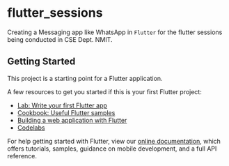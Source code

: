 # flutter_sessions

Creating a Messaging app like WhatsApp in `Flutter` for the flutter sessions being conducted in CSE Dept. NMIT.

## Getting Started

This project is a starting point for a Flutter application.

A few resources to get you started if this is your first Flutter project:

- [Lab: Write your first Flutter app](https://flutter.dev/docs/get-started/codelab)
- [Cookbook: Useful Flutter samples](https://flutter.dev/docs/cookbook)
- [Building a web application with Flutter](https://flutter.dev/docs/get-started/web)
- [Codelabs](https://flutter.dev/docs/codelabs)

For help getting started with Flutter, view our
[online documentation](https://flutter.dev/docs), which offers tutorials,
samples, guidance on mobile development, and a full API reference.
